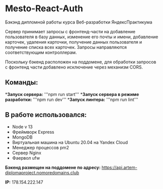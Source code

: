 
# Mesto-React-Auth

Бэкэнд дипломной работы курса Веб-разработки ЯндексПрактикума

Сервер принимает запросы с фронтенд-части на добавление пользователя в базу данных, изменение его почты и имени, добавление карточек, удаления карточки, получение данных пользователя и получение списка всех карточек. Запросы направляются соответствующим контроллерам.

Поскольку бэкенд расположен на поддомене, для обработки запросов с фронтенд части добавлено исключение через механизм CORS.

## Команды:

*__Запуск сервера:__ '''npm run start'''
*__Запуск сервера в режиме разработки:__ '''npm run dev'''
*__Запуск линтера:__ '''npm run lint'''

## В работе использовался:

* Node v 13
* Фреймворк Express 
* MongoDB
* Виртуальная машина на Ubuntu 20.04 на Yandex Cloud
* Менеджер процессов pm2
* Сервер Nginx 
* Фаервол ufw

__Бэкенд размещен на поддомене по адресу:__ https://api.artem-diplomaproject.nomoredomains.club

__IP:__ 178.154.222.147

